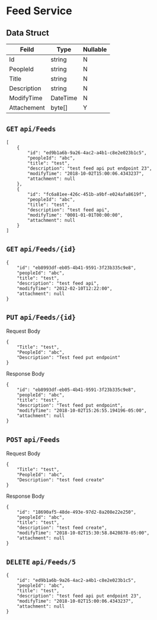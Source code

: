 # Feed Service
## Data Struct
| Feild | Type | Nullable |
|-------|------|----------|
|Id|string|N|key
|PeopleId|string|N|
|Title|string|N|
|Description|string|N|
|ModifyTime|DateTime|N|
|Attachement|byte[]|Y|

## `GET` `api/Feeds`
```
[
    {
        "id": "ed9b1a6b-9a26-4ac2-a4b1-c8e2e023b1c5",
        "peopleId": "abc",
        "title": "test",
        "description": "test feed api put endpoint 23",
        "modifyTime": "2018-10-02T15:00:06.4343237",
        "attachment": null
    },
    {
        "id": "fc6a81ee-426c-451b-a9bf-e024afa8619f",
        "peopleId": "abc",
        "title": "test",
        "description": "test feed api",
        "modifyTime": "0001-01-01T00:00:00",
        "attachment": null
    }
]
```

## `GET` `api/Feeds/{id}`
```
{
    "id": "eb8993df-eb05-4b41-9591-3f23b335c9e8",
    "peopleId": "abc",
    "title": "test",
    "description": "test feed api",
    "modifyTime": "2012-02-10T12:22:00",
    "attachment": null
}
```

## `PUT` `api/Feeds/{id}`

Request Body
```
{
    "Title": "test",
    "PeopleId": "abc",
    "Description": "Test feed put endpoint"
}
```

Response Body
```
{
    "id": "eb8993df-eb05-4b41-9591-3f23b335c9e8",
    "peopleId": "abc",
    "title": "test",
    "description": "Test feed put endpoint",
    "modifyTime": "2018-10-02T15:26:55.194196-05:00",
    "attachment": null
}
```

## `POST` `api/Feeds`

Request Body
```
{
    "Title": "test",
    "PeopleId": "abc",
    "Description": "test feed create"
}
```

Response Body
```
{
    "id": "18690af5-48de-493e-97d2-8a208e22e250",
    "peopleId": "abc",
    "title": "test",
    "description": "test feed create",
    "modifyTime": "2018-10-02T15:30:58.8420878-05:00",
    "attachment": null
}
```

## `DELETE` `api/Feeds/5`
```
{
    "id": "ed9b1a6b-9a26-4ac2-a4b1-c8e2e023b1c5",
    "peopleId": "abc",
    "title": "test",
    "description": "test feed api put endpoint 23",
    "modifyTime": "2018-10-02T15:00:06.4343237",
    "attachment": null
}
```





